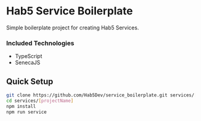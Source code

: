 # Hab5 Service Boilerplate
Simple boilerplate project for creating Hab5 Services.

### Included Technologies
- TypeScript
- SenecaJS

## Quick Setup
```sh
git clone https://github.com/Hab5Dev/service_boilerplate.git services/[projectName]
cd services/[projectName]
npm install
npm run service
```
